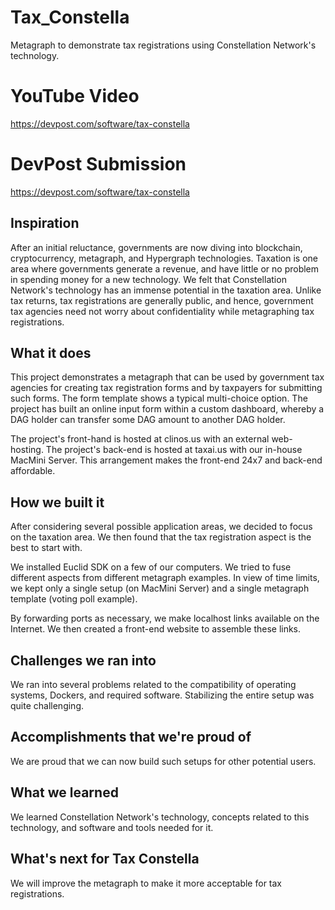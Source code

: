 # Tax_Constella

Metagraph to demonstrate tax registrations using Constellation Network's technology.

# YouTube Video

https://devpost.com/software/tax-constella

# DevPost Submission

https://devpost.com/software/tax-constella

## Inspiration

After an initial reluctance, governments are now diving into blockchain, cryptocurrency, metagraph, and Hypergraph technologies. Taxation is one area where governments generate a revenue, and have little or no problem in spending money for a new technology. We felt that Constellation Network's technology has an immense potential in the taxation area. Unlike tax returns, tax registrations are generally public, and hence, government tax agencies need not worry about confidentiality while metagraphing tax registrations.  

## What it does

This project demonstrates a metagraph that can be used by government tax agencies for creating tax registration forms and by taxpayers for submitting such forms. The form template shows a typical multi-choice option. The project has built an online input form within a custom dashboard, whereby a DAG holder can transfer some DAG amount to another DAG holder.

The project's front-hand is hosted at clinos.us with an external web-hosting. The project's back-end is hosted at taxai.us with our in-house MacMini Server. This arrangement makes the front-end 24x7 and back-end affordable. 

## How we built it

After considering several possible application areas, we decided to focus on the taxation area. We then found that the tax registration aspect is the best to start with.

We installed Euclid SDK on a few of our computers. We tried to fuse different aspects from different metagraph examples. In view of time limits, we kept only a single setup (on MacMini Server) and a single metagraph template (voting poll example).

By forwarding ports as necessary, we make localhost links available on the Internet.  We then created a front-end website to assemble these links.  

## Challenges we ran into

We ran into several problems related to the compatibility of operating systems, Dockers, and required software. Stabilizing the entire setup was quite challenging.

## Accomplishments that we're proud of

We are proud that we can now build such setups for other potential users.

## What we learned

We learned Constellation Network's technology, concepts related to this technology, and software and tools needed for it.

## What's next for Tax Constella

We will improve the metagraph to make it more acceptable for tax registrations.
